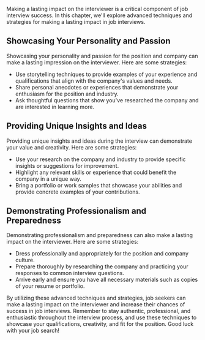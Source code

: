 
Making a lasting impact on the interviewer is a critical component of job interview success. In this chapter, we'll explore advanced techniques and strategies for making a lasting impact in job interviews.

Showcasing Your Personality and Passion
---------------------------------------

Showcasing your personality and passion for the position and company can make a lasting impression on the interviewer. Here are some strategies:

* Use storytelling techniques to provide examples of your experience and qualifications that align with the company's values and needs.
* Share personal anecdotes or experiences that demonstrate your enthusiasm for the position and industry.
* Ask thoughtful questions that show you've researched the company and are interested in learning more.

Providing Unique Insights and Ideas
-----------------------------------

Providing unique insights and ideas during the interview can demonstrate your value and creativity. Here are some strategies:

* Use your research on the company and industry to provide specific insights or suggestions for improvement.
* Highlight any relevant skills or experience that could benefit the company in a unique way.
* Bring a portfolio or work samples that showcase your abilities and provide concrete examples of your contributions.

Demonstrating Professionalism and Preparedness
----------------------------------------------

Demonstrating professionalism and preparedness can also make a lasting impact on the interviewer. Here are some strategies:

* Dress professionally and appropriately for the position and company culture.
* Prepare thoroughly by researching the company and practicing your responses to common interview questions.
* Arrive early and ensure you have all necessary materials such as copies of your resume or portfolio.

By utilizing these advanced techniques and strategies, job seekers can make a lasting impact on the interviewer and increase their chances of success in job interviews. Remember to stay authentic, professional, and enthusiastic throughout the interview process, and use these techniques to showcase your qualifications, creativity, and fit for the position. Good luck with your job search!
